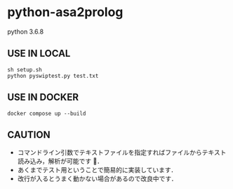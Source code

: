 # python-asa2prolog

python 3.6.8

## USE IN LOCAL

```
sh setup.sh
python pyswiptest.py test.txt
```

## USE IN DOCKER

```
docker compose up --build
```

## CAUTION
- コマンドライン引数でテキストファイルを指定すればファイルからテキスト読み込み，解析が可能です ．
- あくまでテスト用ということで簡易的に実装しています．
- 改行が入るとうまく動かない場合があるので改良中です．

